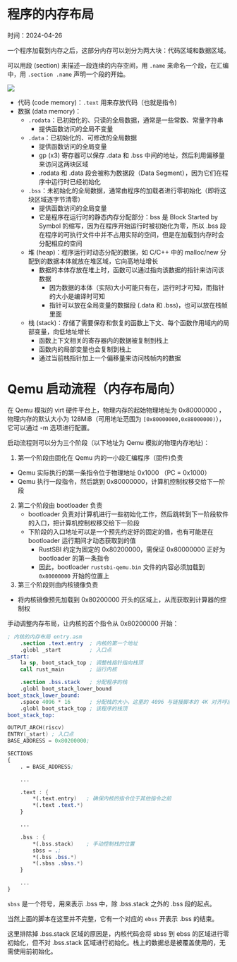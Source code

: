 # 程序的内存布局

时间：2024-04-26

一个程序加载到内存之后，这部分内存可以划分为两大块：代码区域和数据区域。

可以用段 (section) 来描述一段连续的内存空间，用 `.name` 来命名一个段，在汇编中，用 
`.section .name` 声明一个段的开始。

![](https://rcore-os.cn/rCore-Tutorial-Book-v3/_images/MemoryLayout.png)

* 代码 (code memory)：`.text` 用来存放代码（也就是指令)
* 数据 (data memory)：
  * `.rodata`：已初始化的、只读的全局数据，通常是一些常数、常量字符串
    * 提供函数访问的全局不变量
  * `.data`：已初始化的、可修改的全局数据
    * 提供函数访问的全局变量
    * gp (x3) 寄存器可以保存 .data 和 .bss 中间的地址，然后利用偏移量来访问这两块区域
    * .rodata 和 .data 段会被称为数据段（Data Segment），因为它们在程序中运行时已经初始化
  * `.bss`：未初始化的全局数据，通常由程序的加载者进行零初始化（即将这块区域逐字节清零）
    * 提供函数访问的全局变量
    * 它是程序在运行时的静态内存分配部分：bss 是 Block Started by Symbol 的缩写，因为在程序开始运行时被初始化为零，所以
      .bss 段在程序的可执行文件中并不占用实际的空间，但是在加载到内存时会分配相应的空间
  * 堆 (heap)：程序运行时动态分配的数据，如 C/C++ 中的 malloc/new 分配到的数据本体就放在堆区域，它向高地址增长
    * 数据的本体存放在堆上时，函数可以通过指向该数据的指针来访问该数据
      * 因为数据的本体（实际)大小可能只有在，运行时才可知，而指针的大小是编译时可知
      * 指针可以放在全局变量的数据段 (.data 和 .bss)，也可以放在栈帧里面
  * 栈 (stack)：存储了需要保存和恢复的函数上下文、每个函数作用域内的局部变量，向低地址增长
    * 函数上下文相关的寄存器内的数据被复制到栈上
    * 函数内的局部变量也会复制到栈上
    * 通过当前栈指针加上一个偏移量来访问栈帧内的数据

# Qemu 启动流程（内存布局向）

在 Qemu 模拟的 virt 硬件平台上，物理内存的起始物理地址为 0x80000000 ，物理内存的默认大小为
128MiB（可用地址范围为 `[0x80000000,0x88000000)`），它可以通过 -m 选项进行配置。

启动流程则可以分为三个阶段（以下地址为 Qemu 模拟的物理内存地址)：
1. 第一个阶段由固化在 Qemu 内的一小段汇编程序（固件)负责
  * Qemu 实际执行的第一条指令位于物理地址 0x1000 （PC = 0x1000）
  * Qemu 执行一段指令，然后跳到 0x80000000，计算机控制权移交给下一阶段
2. 第二个阶段由 bootloader 负责
    * bootloader 负责对计算机进行一些初始化工作，然后跳转到下一阶段软件的入口，把计算机控制权移交给下一阶段
    * 下阶段的入口地址可以是一个预先约定好的固定的值，也有可能是在 bootloader 运行期间才动态获取到的值
        * RustSBI 约定为固定的 0x80200000，需保证 0x80000000 正好为 bootloader 的第一条指令
        * 因此，bootloader `rustsbi-qemu.bin` 文件的内容必须加载到 `0x80000000` 开始的位置上
3. 第三个阶段则由内核镜像负责
  * 将内核镜像预先加载到 0x80200000 开头的区域上，从而获取到计算器的控制权

手动调整内存布局，让内核的首个指令从 0x80200000 开始：

```nasm
; 内核的内存布局 entry.asm
    .section .text.entry  ; 内核的第一个地址
    .globl _start         ; 入口点
_start:
    la sp, boot_stack_top ; 调整栈指针指向栈顶
    call rust_main        ; 运行内核

    .section .bss.stack   ; 分配程序的栈
    .globl boot_stack_lower_bound
boot_stack_lower_bound:
    .space 4096 * 16      ; 分配栈的大小，这里的 4096 与链接脚本的 4K 对齐呼应
    .globl boot_stack_top ; 该程序的栈顶
boot_stack_top:
```

```nasm
OUTPUT_ARCH(riscv)
ENTRY(_start) ; 入口点
BASE_ADDRESS = 0x80200000;

SECTIONS
{
    . = BASE_ADDRESS;

    ...

    .text : {
        *(.text.entry)   ; 确保内核的指令位于其他指令之前
        *(.text .text.*)
    }

    ...

    .bss : {
        *(.bss.stack)    ; 手动控制栈的位置
        sbss = .;
        *(.bss .bss.*)
        *(.sbss .sbss.*)
    }

    ...
}
```

`sbss` 是一个符号，用来表示 .bss 中，除 .bss.stack 之外的 .bss 段的起点。

当然上面的脚本在这里并不完整，它有一个对应的 `ebss` 开表示 .bss 的结束。

这里排除掉 .bss.stack 区域的原因是，内核代码会将 sbss 到 ebss 的区域进行零初始化，但不对
.bss.stack 区域进行初始化。栈上的数据总是被覆盖使用的，无需使用前初始化。
